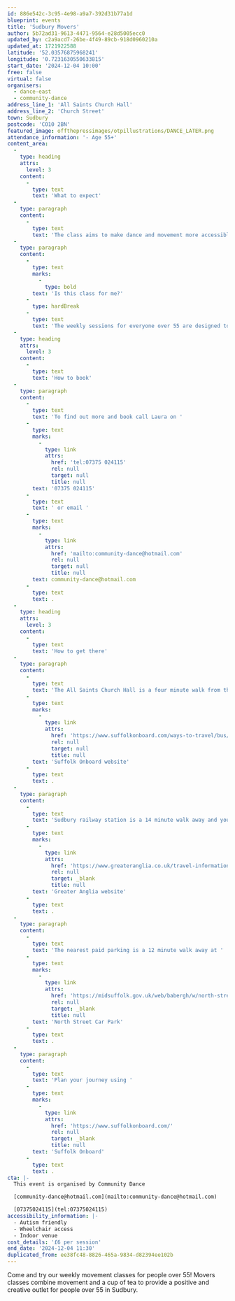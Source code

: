 ```yaml
---
id: 886e542c-3c95-4e98-a9a7-392d31b77a1d
blueprint: events
title: 'Sudbury Movers'
author: 5b72ad31-9613-4471-9564-e28d5005ecc0
updated_by: c2a9acd7-26be-4f49-89cb-918d0960210a
updated_at: 1721922588
latitude: '52.03576875968241'
longitude: '0.7231630550633815'
start_date: '2024-12-04 10:00'
free: false
virtual: false
organisers:
  - dance-east
  - community-dance
address_line_1: 'All Saints Church Hall'
address_line_2: 'Church Street'
town: Sudbury
postcode: 'CO10 2BN'
featured_image: offthepressimages/otpillustrations/DANCE_LATER.png
attendance_information: '- Age 55+'
content_area:
  -
    type: heading
    attrs:
      level: 3
    content:
      -
        type: text
        text: 'What to expect'
  -
    type: paragraph
    content:
      -
        type: text
        text: 'The class aims to make dance and movement more accessible by pairing the activity with the chance to meet new people in a friendly and relaxed environment. Led by a team of professional dance artists, the Movers classes gives people the opportunity to socialise and get moving in a fun and relaxed environment.'
  -
    type: paragraph
    content:
      -
        type: text
        marks:
          -
            type: bold
        text: 'Is this class for me?'
      -
        type: hardBreak
      -
        type: text
        text: 'The weekly sessions for everyone over 55 are designed to boost mental and physical health and include a chance to socialise and connect with others, but most importantly to have fun. Sessions will be led by an experienced dance artist and are suitable for all levels of mobility. No dance experience is necessary.'
  -
    type: heading
    attrs:
      level: 3
    content:
      -
        type: text
        text: 'How to book'
  -
    type: paragraph
    content:
      -
        type: text
        text: 'To find out more and book call Laura on '
      -
        type: text
        marks:
          -
            type: link
            attrs:
              href: 'tel:07375 024115'
              rel: null
              target: null
              title: null
        text: '07375 024115'
      -
        type: text
        text: ' or email '
      -
        type: text
        marks:
          -
            type: link
            attrs:
              href: 'mailto:community-dance@hotmail.com'
              rel: null
              target: null
              title: null
        text: community-dance@hotmail.com
      -
        type: text
        text: .
  -
    type: heading
    attrs:
      level: 3
    content:
      -
        type: text
        text: 'How to get there'
  -
    type: paragraph
    content:
      -
        type: text
        text: 'The All Saints Church Hall is a four minute walk from the nearest bus stop, and you can find up-to-date times on the '
      -
        type: text
        marks:
          -
            type: link
            attrs:
              href: 'https://www.suffolkonboard.com/ways-to-travel/bus/bus-timetable-updates/'
              rel: null
              target: null
              title: null
        text: 'Suffolk Onboard website'
      -
        type: text
        text: .
  -
    type: paragraph
    content:
      -
        type: text
        text: 'Sudbury railway station is a 14 minute walk away and you can find times on the '
      -
        type: text
        marks:
          -
            type: link
            attrs:
              href: 'https://www.greateranglia.co.uk/travel-information/station-information/suy'
              rel: null
              target: _blank
              title: null
        text: 'Greater Anglia website'
      -
        type: text
        text: .
  -
    type: paragraph
    content:
      -
        type: text
        text: 'The nearest paid parking is a 12 minute walk away at '
      -
        type: text
        marks:
          -
            type: link
            attrs:
              href: 'https://midsuffolk.gov.uk/web/babergh/w/north-street-car-park-1'
              rel: null
              target: _blank
              title: null
        text: 'North Street Car Park'
      -
        type: text
        text: .
  -
    type: paragraph
    content:
      -
        type: text
        text: 'Plan your journey using '
      -
        type: text
        marks:
          -
            type: link
            attrs:
              href: 'https://www.suffolkonboard.com/'
              rel: null
              target: _blank
              title: null
        text: 'Suffolk Onboard'
      -
        type: text
        text: .
cta: |-
  This event is organised by Community Dance

  [community-dance@hotmail.com](mailto:community-dance@hotmail.com)

  [07375024115](tel:07375024115)
accessibility_information: |-
  - Autism friendly
  - Wheelchair access
  - Indoor venue
cost_details: '£6 per session'
end_date: '2024-12-04 11:30'
duplicated_from: ee38fc48-8826-465a-9834-d82394ee102b
---
```

Come and try our weekly movement classes for people over 55! Movers classes combine movement and a cup of tea to provide a positive and creative outlet for people over 55 in Sudbury.
